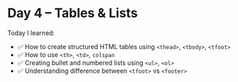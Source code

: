 # Day 4 – Tables & Lists

Today I learned:
- ✅ How to create structured HTML tables using `<thead>`, `<tbody>`, `<tfoot>`
- ✅ How to use `<th>`, `<td>`, `colspan`
- ✅ Creating bullet and numbered lists using `<ul>`, `<ol>`
- ✅ Understanding difference between `<tfoot>` vs `<footer>`

